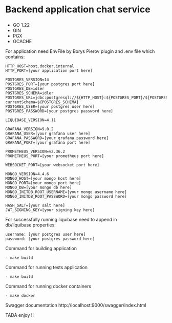 # Backend application chat service

###
- GO 1.22
- GIN
- PGX
- GCACHE

For application need EnvFile by Borys Pierov plugin and .env file which contains:
```dotenv
HTTP_HOST=host.docker.internal
HTTP_PORT=[your application port here]

POSTGRES_VERSION=14
POSTGRES_PORT=[your postgres port here]
POSTGRES_DB=idler
POSTGRES_SCHEMA=idler
POSTGRES_URL=jdbc:postgresql://${HTTP_HOST}:${POSTGRES_PORT}/${POSTGRES_DB}?currentSchema=${POSTGRES_SCHEMA}
POSTGRES_USER=[your postgres user here]
POSTGRES_PASSWORD=[your postgres password here]

LIQUIBASE_VERSION=4.11

GRAFANA_VERSION=9.0.2
GRAFANA_USER=[your grafana user here]
GRAFANA_PASSWORD=[your grafana password here]
GRAFANA_PORT=[your grafana port here]

PROMETHEUS_VERSION=v2.36.2
PROMETHEUS_PORT=[your prometheus port here]

WEBSOCKET_PORT=[your websocket port here]

MONGO_VERSION=4.4.6
MONGO_HOST=[your mongo host here]
MONGO_PORT=[your mongo port here]
MONGO_DB=[your mongo db here]
MONGO_INITDB_ROOT_USERNAME=[your mongo username here]
MONGO_INITDB_ROOT_PASSWORD=[your mongo password here]

HASH_SALT=[your salt here]
JWT_SIGNING_KEY=[your signing key here]
```
For successfully running liquibase need to append in db/liquibase.properties:
```dotenv
username: [your postgres user here]
password: [your postgres password here]
```
Command for building application
```dotenv
- make build
```
Command for running tests application
```dotenv
- make build
```

Command for running docker containers
```dotenv
- make docker
```

Swagger documentation http://localhost:9000/swagger/index.html

TADA enjoy !!
